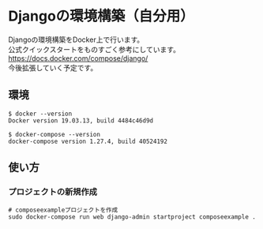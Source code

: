 # Djangoの環境構築（自分用）
Djangoの環境構築をDocker上で行います。  
公式クイックスタートをものすごく参考にしています。  
https://docs.docker.com/compose/django/  
今後拡張していく予定です。

## 環境
```
$ docker --version
Docker version 19.03.13, build 4484c46d9d

$ docker-compose --version
docker-compose version 1.27.4, build 40524192
```
## 使い方
### プロジェクトの新規作成
```
# composeexampleプロジェクトを作成
sudo docker-compose run web django-admin startproject composeexample .
```
